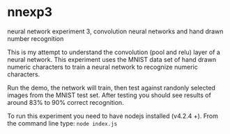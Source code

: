 # nnexp3
neural network experiment 3, convolution neural networks and hand drawn number recognition

This is my attempt to understand the convolution (pool and relu) layer of a neural network. This experiment uses the MNIST data set of hand drawn numeric characters to train a neural network to recognize numeric characters.

Run the demo, the network will train, then test against randonly selected images from the MNIST test set. After testing you should see results of around 83% to 90% correct recognition.

To run this experiment you need to have nodejs installed (v4.2.4 +). From the command line type: `node index.js`
